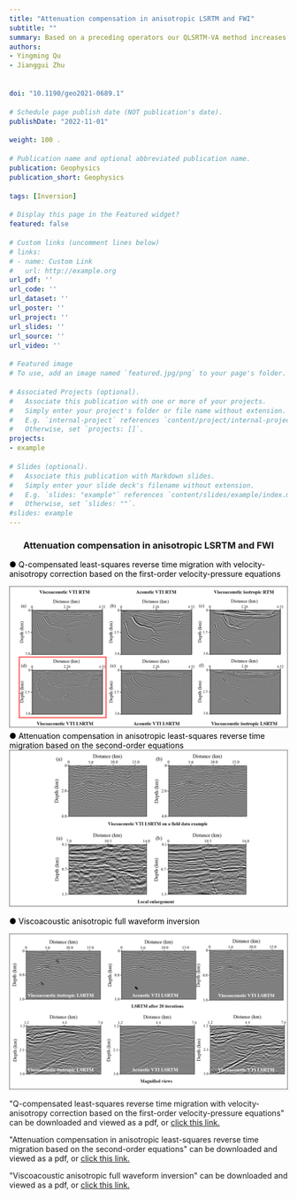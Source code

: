 ```yaml
---
title: "Attenuation compensation in anisotropic LSRTM and FWI"
subtitle: ""
summary: Based on a preceding operators our QLSRTM-VA method increases the imaging resolution, signal-to-noise ratio, and amplitude preservation in deep regions. Our method is capable of producing better images than viscoacoustic isotropic least-squares reverse time migration (LSRTM) and acoustic anisotropic LSRTM.
authors:
- Yingming Qu
- Jianggui Zhu


doi: "10.1190/geo2021-0689.1"

# Schedule page publish date (NOT publication's date).
publishDate: "2022-11-01"

weight: 100 .

# Publication name and optional abbreviated publication name.
publication: Geophysics
publication_short: Geophysics 

tags: [Inversion]

# Display this page in the Featured widget?
featured: false

# Custom links (uncomment lines below)
# links:
# - name: Custom Link
#   url: http://example.org
url_pdf: ''
url_code: ''
url_dataset: ''
url_poster: ''
url_project: ''
url_slides: ''
url_source: ''
url_video: ''

# Featured image
# To use, add an image named `featured.jpg/png` to your page's folder. 

# Associated Projects (optional).
#   Associate this publication with one or more of your projects.
#   Simply enter your project's folder or file name without extension.
#   E.g. `internal-project` references `content/project/internal-project/index.md`.
#   Otherwise, set `projects: []`.
projects:
- example

# Slides (optional).
#   Associate this publication with Markdown slides.
#   Simply enter your slide deck's filename without extension.
#   E.g. `slides: "example"` references `content/slides/example/index.md`.
#   Otherwise, set `slides: ""`.
#slides: example
---
```


### <center>Attenuation compensation in anisotropic LSRTM and FWI<center>

 <font color=black> ● Q-compensated least-squares reverse time migration with velocity-anisotropy correction based on the first-order velocity-pressure equations</font>

<div style="text-align: center;">
  <img src="./Attenuation compensation in anisotropic LSRTM and FWI.assets/topic1pic1.png" alt="Image Alt Text" style="max-width: 100%; height: auto;">
</div>
<font color=black> ● Attenuation compensation in anisotropic least-squares reverse time migration based on the second-order equations</font>

<div style="text-align: center;">
  <img src="./Attenuation compensation in anisotropic LSRTM and FWI.assets/topic1pic2.png" alt="Image Alt Text" style="max-width: 100%; height: auto;">
</div>

<font color=black> ● Viscoacoustic anisotropic full waveform inversion</font>

<div style="text-align: center;">
  <img src="./Attenuation compensation in anisotropic LSRTM and FWI.assets/topic1pic3.png" alt="Image Alt Text" style="max-width: 100%; height: auto;">
</div>





"Q-compensated least-squares reverse time migration with velocity-anisotropy correction based on the first-order velocity-pressure equations" can be downloaded and viewed as a pdf, or [click this link.](https://library.seg.org/doi/epub/10.1190/geo2021-0689.1)

"Attenuation compensation in anisotropic least-squares reverse time migration based on the second-order equations" can be downloaded and viewed as a pdf, or [click this link.](https://library.seg.org/doi/10.1190/geo2016-0677.1)

"Viscoacoustic anisotropic full waveform inversion" can be downloaded and viewed as a pdf, or [click this link.](https://www.sciencedirect.com/science/article/abs/pii/S0926985116305973)
